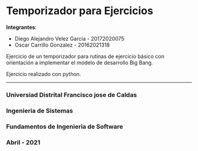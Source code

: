 # Temporizador para Ejercicios

__Integrantes__:
 - Diego Alejandro Velez Garcia - 20172020075
 - Oscar Carrillo Gonzalez - 20162021318

Ejercicio de un temporizador para rutinas de ejercicio básico con orientación a implementar el modelo de desarrollo Big Bang. 

Ejercicio realizado con python.

---

### Universiad Distrital Francisco jose de Caldas

### Ingenieria de Sistemas

### Fundamentos de Ingenieria de Software

### Abril - 2021

